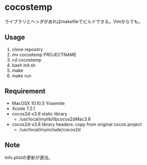 # cocostemp

ライブラリとヘッダがあればmakefileでビルドできる。Vimからでも。

## Usage

1. clone repositry
1. mv cocostemp PROJECTNAME
1. cd cocostemp
1. bash init.sh
1. make
1. make run

## Requirement

- MacOSX 10.10.5 Yosemite
- Xcode 7.2.1
- cocos2d-x3.8 static library
  - /usr/local/mylib/libcocos2dMac3.8
- cocos2d-x3.8 library headers: copy from original cocos project
  - /usr/local/myinclude/cocos2d

## Note

Info.plistの更新が適当。
